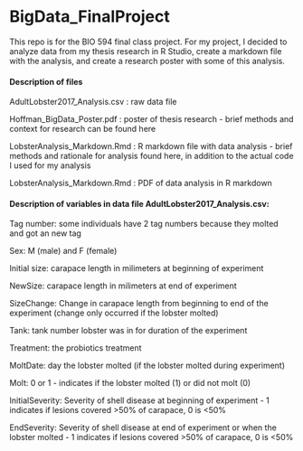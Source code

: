 # BigData_FinalProject
This repo is for the BIO 594 final class project. For my project, I decided to analyze data from my thesis research in R Studio, create a markdown file with the analysis, and create a research poster with some of this analysis. 

#### Description of files
AdultLobster2017_Analysis.csv : raw data file

Hoffman_BigData_Poster.pdf : poster of thesis research - brief methods and context for research can be found here

LobsterAnalysis_Markdown.Rmd : R markdown file with data analysis - brief methods and rationale for analysis found here, in addition to the actual code I used for my analysis

LobsterAnalysis_Markdown.Rmd : PDF of data analysis in R markdown


#### Description of variables in data file AdultLobster2017_Analysis.csv: 

Tag number: some individuals have 2 tag numbers because they molted and got an new tag

Sex: M (male) and F (female)

Initial size: carapace length in milimeters at beginning of experiment

NewSize: carapace length in milimeters at end of experiment

SizeChange: Change in carapace length from beginning to end of the experiment (change only occurred if the lobster molted)

Tank: tank number lobster was in for duration of the experiment

Treatment: the probiotics treatment

MoltDate: day the lobster molted (if the lobster molted during  experiment)

Molt: 0 or 1 - indicates if the lobster molted (1) or did not molt (0)

InitialSeverity: Severity of shell disease at beginning of experiment - 1 indicates if lesions covered >50% of carapace, 0 is <50%

EndSeverity: Severity of shell disease at end of experiment or when the lobster molted - 1 indicates if lesions covered >50% of carapace, 0 is <50%
